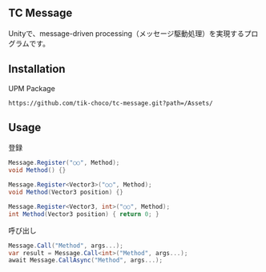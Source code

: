 ## TC Message
Unityで、message-driven processing（メッセージ駆動処理）を実現するプログラムです。


## Installation 

UPM Package

```
https://github.com/tik-choco/tc-message.git?path=/Assets/
```

## Usage

登録
```csharp
Message.Register("○○", Method);
void Method() {}

Message.Register<Vector3>("○○", Method);
void Method(Vector3 position) {}

Message.Register<Vector3, int>("○○", Method);
int Method(Vector3 position) { return 0; }
```

呼び出し
```csharp
Message.Call("Method", args...);
var result = Message.Call<int>("Method", args...);
await Message.CallAsync("Method", args...);
```
